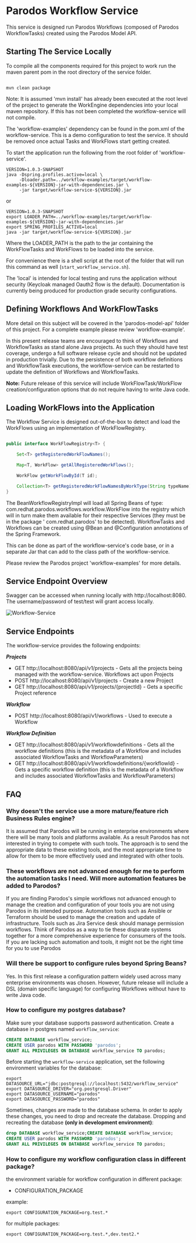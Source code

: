 # Parodos Workflow Service

This service is designed run Parodos Workflows (composed of Parodos WorkflowTasks) created using the Parodos Model API.

## Starting The Service Locally

To compile all the components required for this project to work run the maven parent pom in the root directory of the
service folder.

```shell

mvn clean package

```

Note: It is assumed 'mvn install' has already been executed at the root level of the project to generate the WorkEngine
dependencies into your local maven repository. If this has not been completed the workflow-service will not compile.

The 'workflow-examples' dependency can be found in the pom.xml of the workflow-service. This is a demo configuration to
test the service. It should be removed once actual Tasks and WorkFlows start getting created.

To start the application run the following from the root folder of 'workflow-service'.

```shell
VERSION=1.0.3-SNAPSHOT
java -Dspring.profiles.active=local \
     -Dloader.path=../workflow-examples/target/workflow-examples-${VERSION}-jar-with-dependencies.jar \
     -jar target/workflow-service-${VERSION}.jar
```
or
```shell
VERSION=1.0.3-SNAPSHOT
export LOADER_PATH=../workflow-examples/target/workflow-examples-${VERSION}-jar-with-dependencies.jar
export SPRING_PROFILES_ACTIVE=local
java -jar target/workflow-service-${VERSION}.jar
```
Where the LOADER_PATH is the path to the jar containing the WorkFlowTasks and WorkFlows to be loaded into the service.

For convenience there is a shell script at the root of the folder that will run this command as well 
(`start_workflow_service.sh`).

The 'local' is intended for local testing and runs the application without security (Keycloak managed Oauth2 flow is the
default). Documentation is currently being produced for production grade security configurations.

## Defining Workflows And WorkFlowTasks

More detail on this subject will be covered in the 'parodos-model-api' folder of this project. For a complete example
please review 'workflow-example'.

In this present release teams are encouraged to think of Workflows and WorkflowTasks as stand alone Java projects. As
such they should have test coverage, undergo a full software release cycle and should not be updated in production
trivially. Due to the persistence of both workflow definitions and WorkflowTask executions, the workflow-service can be
restarted to update the definition of Workflows and WorkflowTasks.

**Note:** Future release of this service will include WorkFlowTask/WorkFlow creation/configuration options that do not
require having to write Java code.

## Loading WorkFlows into the Application

The Workflow Service is designed out-of-the-box to detect and load the WorkFlows using an implementation of
WorkFlowRegistry.

```java

public interface WorkFlowRegistry<T> {

    Set<T> getRegisteredWorkFlowNames();

    Map<T, WorkFlow> getAllRegisteredWorkFlows();

    WorkFlow getWorkFlowById(T id);

    Collection<T> getRegisteredWorkFlowNamesByWorkType(String typeName);
}

```

The BeanWorkflowRegistryImpl will load all Spring Beans of type: com.redhat.parodos.workflows.workflow.WorkFlow into the
registry which will in turn make them available for their respective Services (they must be in the package '
com.redhat.parodos' to be detected). WorkflowTasks and Workflows can be created using @Bean and @Configuration
annotations of the Spring Framework.

This can be done as part of the workflow-service's code base, or in a separate Jar that can add to the class path of the
workflow-service.

Please review the Parodos project 'workflow-examples' for more details.

## Service Endpoint Overview

Swagger can be accessed when running locally with http://localhost:8080. The username/password of test/test will grant
access locally.

![Workflow-Service](readme-images/swagger.png)

## Service Endpoints

The workflow-service provides the following endpoints:

***Projects***

- GET  http://localhost:8080/api/v1/projects - Gets all the projects being managed with the workflow-service. Workflows
  act upon Projects
- POST  http://localhost:8080/api/v1/projects - Create a new Project
- GET http://localhost:8080/api/v1/projects/{projectId} - Gets a specific Project reference

***Workflow***

- POST http://localhost:8080/api/v1/workflows - Used to execute a Workflow

***Workflow Definition***

- GET http://localhost:8080/api/v1/workflowdefinitions - Gets all the workflow definitions (this is the metadata of a
  Workflow and includes associated WorkflowTasks and WorkflowParameters)
- GET http://localhost:8080/api/v1/workflowdefinitions/{workflowId} - Gets a specific workflow definition (this is the
  metadata of a Workflow and includes associated WorkflowTasks and WorkflowParameters)

## FAQ

### Why doesn't the service use a more mature/feature rich Business Rules engine?

It is assumed that Parodos will be running in enterprise environments where there will be many tools and platforms
available. As a result Parodos has not interested in trying to compete with such tools. The approach is to send the
appropriate data to these existing tools, and the most appropriate time to allow for them to be more effectively used
and integrated with other tools.

### These workflows are not advanced enough for me to perform the automation tasks I need. Will more automation features be added to Parodos?

If you are finding Parodos's simple workflows not advanced enough to manage the creation and configuration of your tools
you are not using Parodos in its intended purpose. Automation tools such as Ansible or Terraform should be used to
manage the creation and update of infrastructure. Tools such as Jira Service desk should manage permission
workflows. Think of Parodos as a way to tie these disparate systems together for a more comprehensive experience for
consumers of the tools. If you are lacking such automation and tools, it might not be the right time for you to use
Parodos

### Will there be support to configure rules beyond Spring Beans?

Yes. In this first release a configuration pattern widely used across many enterprise environments was chosen. However,
future release will include a DSL (domain specific language) for configuring Workflows without have to write Java code.

### How to configure my postgres database?
Make sure your database supports password authentication.
Create a database in postgres named `workflow_service`:
```sql
CREATE DATABASE workflow_service;
CREATE USER parodos WITH PASSWORD 'parodos';
GRANT ALL PRIVILEGES ON DATABASE workflow_service TO parodos;
```

Before starting the `workflow-service` application, set the following environment variables for the database:
```
export DATASOURCE_URL="jdbc:postgresql://localhost:5432/workflow_service"
export DATASOURCE_DRIVER="org.postgresql.Driver"
export DATASOURCE_USERNAME="parodos"
export DATASOURCE_PASSWORD="parodos"
```
Sometimes, changes are made to the database schema. In order to apply these changes, you need to drop and recreate the database.
Dropping and recreating the database **(only in development environment)**:
```sql
drop DATABASE workflow_service;CREATE DATABASE workflow_service;
CREATE USER parodos WITH PASSWORD 'parodos';
GRANT ALL PRIVILEGES ON DATABASE workflow_service TO parodos;
```
### How to configure my workflow configuration class in different package?
the environment variable for workflow configuration in different package:
* CONFIGURATION_PACKAGE

example: 
```
export CONFIGURATION_PACKAGE=org.test.*
```

for multiple packages:
```
export CONFIGURATION_PACKAGE=org.test.*,dev.test2.*
```
